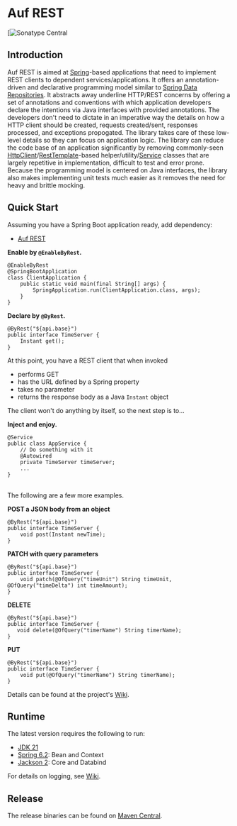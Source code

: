 # Auf REST

[![Sonatype Central](https://central.sonatype.com/artifact/me.ehp246/auf-rest)


## Introduction
Auf REST is aimed at <a href='https://spring.io/'>Spring</a>-based applications that need to implement REST clients to dependent services/applications. It offers an annotation-driven and declarative programming model similar to  <a href='https://docs.spring.io/spring-data/commons/docs/current/reference/html/#repositories'>Spring Data Repositories</a>. It abstracts away underline HTTP/REST concerns by offering a set of annotations and conventions with which application developers declare the intentions via Java interfaces with provided annotations. The developers don't need to dictate in an imperative way the details on how a HTTP client should be created, requests created/sent, responses processed, and exceptions propogated. The library takes care of these low-level details so they can focus on application logic. The library can reduce the code base of an application significantly by removing commonly-seen <a href='https://openjdk.org/groups/net/httpclient/intro.html'>HttpClient</a>/<a href='https://docs.spring.io/spring-framework/docs/current/javadoc-api/org/springframework/web/client/RestTemplate.html'>RestTemplate</a>-based helper/utility/<a href='https://docs.spring.io/spring-framework/docs/current/javadoc-api/org/springframework/stereotype/Service.html'>Service</a> classes that are largely repetitive in implementation, difficult to test and error prone. Because the programming model is centered on Java interfaces, the library also makes implementing unit tests much easier as it removes the need for heavy and brittle mocking.

## Quick Start

Assuming you have a Spring Boot application ready, add dependency:

* [Auf REST](https://mvnrepository.com/artifact/me.ehp246/auf-rest)

**Enable by `@EnableByRest`.**

```
@EnableByRest
@SpringBootApplication
class ClientApplication {
    public static void main(final String[] args) {
        SpringApplication.run(ClientApplication.class, args);
    }
}
```

**Declare by `@ByRest`.**

```
@ByRest("${api.base}")
public interface TimeServer {
    Instant get();
}
```
At this point, you have a REST client that when invoked
* performs GET
* has the URL defined by a Spring property
* takes no parameter
* returns the response body as a Java ``Instant`` object

The client won't do anything by itself, so the next step is to...

**Inject and enjoy.**

```
@Service
public class AppService {
    // Do something with it
    @Autowired
    private TimeServer timeServer;
    ...
}
```

<br>
The following are a few more examples.

**POST a JSON body from an object**

```
@ByRest("${api.base}")
public interface TimeServer {
    void post(Instant newTime);
}
```

**PATCH with query parameters**

```
@ByRest("${api.base}")
public interface TimeServer {
    void patch(@OfQuery("timeUnit") String timeUnit, @OfQuery("timeDelta") int timeAmount);
}
```

**DELETE**

```
@ByRest("${api.base}")
public interface TimeServer {
   void delete(@OfQuery("timerName") String timerName);
}
```

**PUT**

```
@ByRest("${api.base}")
public interface TimeServer {
    void put(@OfQuery("timerName") String timerName);
}
```

Details can be found at the project's [Wiki](https://github.com/ehp246/auf-rest/wiki).

## Runtime
The latest version requires the following to run:
* <a href='https://openjdk.org/projects/jdk/21/'>JDK 21</a>
* <a href='https://mvnrepository.com/artifact/org.springframework'>Spring 6.2</a>: Bean and Context
* <a href='https://mvnrepository.com/artifact/com.fasterxml.jackson'>Jackson 2</a>: Core and Databind

For details on logging, see [Wiki](https://github.com/ehp246/auf-rest/wiki/Logging).

## Release
The release binaries can be found on [Maven Central](https://mvnrepository.com/artifact/me.ehp246/auf-rest).

